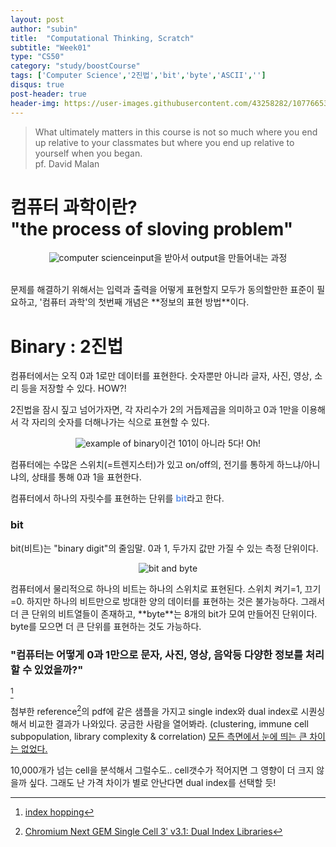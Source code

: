 ```yaml
---
layout: post
author: "subin"
title:  "Computational Thinking, Scratch"
subtitle: "Week01"
type: "CS50"
category: "study/boostCourse"
tags: ['Computer Science','2진법','bit','byte','ASCII','']
disqus: true
post-header: true
header-img: https://user-images.githubusercontent.com/43258282/107766537-efb33600-6d76-11eb-9ec6-a8fd6916fce7.png
---
```

 > What ultimately matters in this course is not so much where you end up relative to your classmates but where you end up relative to yourself when you began.  
 > pf. David Malan 

# 컴퓨터 과학이란?<br>"the process of sloving problem"
<p align="center"><img src="https://user-images.githubusercontent.com/43258282/107792022-fdc57e80-6d97-11eb-8351-118f2e2d2359.png" alt="computer science">input을 받아서 output을 만들어내는 과정
</p>
<br>
문제를 해결하기 위해서는 입력과 출력을 어떻게 표현할지 모두가 동의할만한 표준이 필요하고, '컴퓨터 과학'의 첫번째 개념은 **정보의 표현 방법**이다.

# Binary : 2진법
컴퓨터에서는 오직 0과 1로만 데이터를 표현한다. 숫자뿐만 아니라 글자, 사진, 영상, 소리 등을 저장할 수 있다. HOW?!

2진법을 잠시 짚고 넘어가자면, 각 자리수가 2의 거듭제곱을 의미하고 0과 1만을 이용해서 각 자리의 숫자를 더해나가는 식으로 표현할 수 있다. 
<p align="center"><img src="https://user-images.githubusercontent.com/43258282/107794632-023f6680-6d9b-11eb-9ad6-743e7f7749f2.png" alt="example of binary">이건 101이 아니라 5다! Oh!
</p>

컴퓨터에는 수많은 스위치(=트렌지스터)가 있고 on/off의, 전기를 통하게 하느냐/아니냐의, 상태를 통해 0과 1을 표현한다. 

컴퓨터에서 하나의 자릿수를 표현하는 단위를 <span style="color:#6495ED">**bit**</span>라고 한다.

### bit
bit(비트)는 "binary digit"의 줄임말. 0과 1, 두가지 값만 가질 수 있는 측정 단위이다. 
<p align="center"><img src="https://user-images.githubusercontent.com/43258282/107797229-0c169900-6d9e-11eb-977d-f7dfb13fcdbb.png" alt="bit and byte"></p>
컴퓨터에서 물리적으로 하나의 비트는 하나의 스위치로 표현된다. 스위치 켜기=1, 끄기=0.   
하지만 하나의 비트만으로 방대한 양의 데이터를 표현하는 것은 불가능하다. 그래서 더 큰 단위의 비트열들이 존재하고, **byte**는 8개의 bit가 모여 만들어진 단위이다. byte를 모으면 더 큰 단위를 표현하는 것도 가능하다.

### "컴퓨터는 어떻게 0과 1만으로 문자, 사진, 영상, 음악등 다양한 정보를 처리할 수 있었을까?"



[^2]  

첨부한 reference[^3]의 pdf에 같은 샘플을 가지고 single index와 dual index로 시퀀싱해서 비교한 결과가 나와있다. 궁금한 사람을 열어봐라. (clustering, immune cell subpopulation, library complexity & correlation) <U>모든 측면에서 눈에 띄는 큰 차이는 없었다.</U>

10,000개가 넘는 cell을 분석해서 그럴수도.. cell갯수가 적어지면 그 영향이 더 크지 않을까 싶다. 그래도 난 가격 차이가 별로 안난다면 dual index를 선택할 듯!


[^1]: sample multiplexing : multiplex sequencing, 많은 수의 라이브러리들을 모아서 동시에 시퀀싱(single run)하는것. High-throughput이 가능하게 하며, cost-effective하다. 샘플을 "바코드"를 통해 구분해서 분석이 용이하다는 장점이 있다.
[^2]: [index hopping](https://www.illumina.com/content/dam/illumina-marketing/documents/products/whitepapers/index-hopping-white-paper-770-2017-004.pdf)
[^3]: [Chromium Next GEM Single Cell 3ʹ v3.1: Dual Index Libraries](https://assets.ctfassets.net/an68im79xiti/Licpd2PiHP4hrHKDpjO89/2779c006e6317ed9ca724635b32e14e9/CG000325_TechNote_ChromiumNextGEMSingle_Cell_3___v3.1_Dual_Index_Rev_A.pdf)
